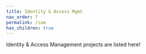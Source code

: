 ```yaml
---
title: Identity & Access Mgmt
nav_order: 7
permalink: /iam
has_children: true
---
```


Identity & Access Management projects are listed here!